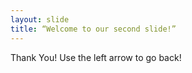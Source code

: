 ```yaml
---
layout: slide
title: “Welcome to our second slide!”
---
```

Thank You!
Use the left arrow to go back!
